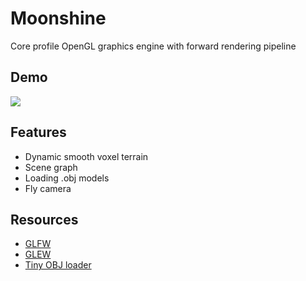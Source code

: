 # Moonshine

Core profile OpenGL graphics engine with forward rendering pipeline

## Demo
![](demo.gif)

## Features
- Dynamic smooth voxel terrain
- Scene graph
- Loading .obj models
- Fly camera

## Resources
- [GLFW](https://www.glfw.org/)
- [GLEW](http://glew.sourceforge.net/)
- [Tiny OBJ loader](https://github.com/syoyo/tinyobjloader)